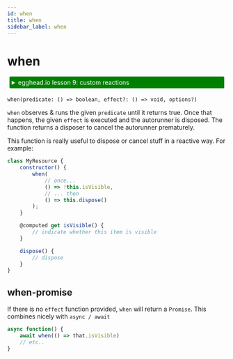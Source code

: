 ```yaml
---
id: when
title: when
sidebar_label: when
---
```


<div id='codefund' style='float:right'></div>

# when

<details>
    <summary style="color: white; background:green;padding:5px;margin:5px;border-radius:2px">egghead.io lesson 9: custom reactions</summary>
    <br />
    <div style="padding:5px;">
        <iframe style="border: none;" width=760 height=427  src="https://egghead.io/lessons/react-write-custom-mobx-reactions-with-when-and-autorun/embed" ></iframe>
    </div>
    <a style="font-style:italic;padding:5px;margin:5px;"  href="https://egghead.io/lessons/react-write-custom-mobx-reactions-with-when-and-autorun">Hosted on egghead.io</a>
</details>

`when(predicate: () => boolean, effect?: () => void, options?)`

`when` observes & runs the given `predicate` until it returns true.
Once that happens, the given `effect` is executed and the autorunner is disposed.
The function returns a disposer to cancel the autorunner prematurely.

This function is really useful to dispose or cancel stuff in a reactive way.
For example:

```javascript
class MyResource {
	constructor() {
		when(
			// once...
			() => !this.isVisible,
			// ... then
			() => this.dispose()
		);
	}

	@computed get isVisible() {
		// indicate whether this item is visible
	}

	dispose() {
		// dispose
	}
}
```

## when-promise

If there is no `effect` function provided, `when` will return a `Promise`. This combines nicely with `async / await`

```javascript
async function() {
	await when(() => that.isVisible)
	// etc..
}
```
